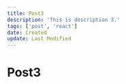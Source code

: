 ```yaml
---
title: Post3
description: 'This is description 3.'
tags: ['post', 'react']
date: Created
update: Last Modified
---
```


# Post3
